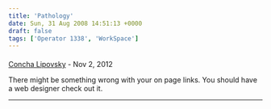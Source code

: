 ```yaml
---
title: 'Pathology'
date: Sun, 31 Aug 2008 14:51:13 +0000
draft: false
tags: ['Operator 1338', 'WorkSpace']
---
```



#### 
[Concha Lipovsky](http://americanhealthjournaldotcom "Kreh4345@yahoo.com") - <time datetime="2012-11-13 02:10:16">Nov 2, 2012</time>

There might be something wrong with your on page links. You should have a web designer check out it.
<hr />
